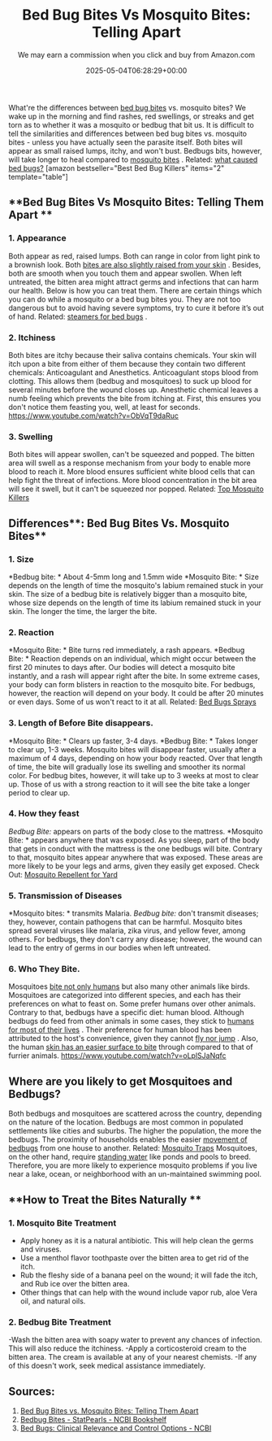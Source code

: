 ﻿---
author: We may earn a commission when you click and buy from Amazon.com
layout: post
title: 'Bed Bug Bites Vs Mosquito Bites: Telling Apart'
date: '2025-05-04T06:28:29+00:00'
categories:
- Bed Bugs
- Guide
tags: []
slug: /bed-bug-bites-vs-mosquito-bites/
lastmod: 2025-05-07T12:21:23+03:00
---

What're the differences between
[bed bug bites](https://pestpolicy.com/pictures-of-bed-bug-bites/)
vs. mosquito bites? We wake up in the morning and find rashes, red swellings, or streaks and get torn as to whether it was a mosquito or bedbug that bit us.
It is difficult to tell the similarities and differences between bed bug bites vs. mosquito bites - unless you have actually seen the parasite itself.
Both bites will appear as small raised lumps, itchy, and won't bust. Bedbugs bits, however, will take longer to heal compared to
[mosquito bites](https://pestpolicy.com/spider-bite-vs-mosquito-bite/)
. Related:
[what caused bed bugs?](https://pestpolicy.com/what-causes-bed-bugs/)
[amazon bestseller="Best Bed Bug Killers" items="2" template="table"]
## **Bed Bug Bites Vs Mosquito Bites: Telling Them Apart **
### **1. Appearance**
Both appear as red, raised lumps. Both can range in color from light pink to a brownish look. Both
[bites are also slightly raised from your skin](https://pestpolicy.com/can-bed-bugs-live-in-your-skin/)
. Besides, both are smooth when you touch them and appear swollen.
When left untreated, the bitten area might attract germs and infections that can harm our health. Below is how you can treat them.
There are certain things which you can do while a mosquito or a bed bug bites you. They are not too dangerous but to avoid having severe symptoms, try to cure it before it’s out of hand. Related:
[steamers for bed bugs](https://pestpolicy.com/best-bed-bug-steamer/)
.
### **2. Itchiness**
Both bites are itchy because their saliva contains chemicals. Your skin will itch upon a bite from either of them because they contain two different chemicals: Anticoagulant and Anesthetics.
Anticoagulant stops blood from clotting. This allows them (bedbug and mosquitoes) to suck up blood for several minutes before the wound closes up.
Anesthetic chemical leaves a numb feeling which prevents the bite from itching at. First, this ensures you don't notice them feasting you, well, at least for seconds.
https://www.youtube.com/watch?v=ObVqT9daRuc
### **3. Swelling**
Both bites will appear swollen, can't be squeezed and popped. The bitten area will swell as a response mechanism from your body to enable more blood to reach it.
More blood ensures sufficient white blood cells that can help fight the threat of infections. More blood concentration in the bit area will see it swell, but it can't be squeezed nor popped. Related:
[Top Mosquito Killers](https://pestpolicy.com/best-mosquito-killer/)
## **Differences****: Bed Bug Bites Vs. Mosquito Bites**
### **1. Size**
*Bedbug bite: *
About 4-5mm long and 1.5mm wide
*Mosquito Bite: *
Size depends on the length of time the mosquito's labium remained stuck in your skin.
The size of a bedbug bite is relatively bigger than a mosquito bite, whose size depends on the length of time its labium remained stuck in your skin. The longer the time, the larger the bite.
### **2. Reaction**
*Mosquito Bite: *
Bite turns red immediately, a rash appears.
*Bedbug Bite: *
Reaction depends on an individual, which might occur between the first 20 minutes to days after.
Our bodies will detect a mosquito bite instantly, and a rash will appear right after the bite. In some extreme cases, your body can form blisters in reaction to the mosquito bite.
For bedbugs, however, the reaction will depend on your body. It could be after 20 minutes or even days. Some of us won't react to it at all. Related:
[Bed Bugs Sprays](https://pestpolicy.com/best-bed-bug-spray/)
### **3. Length of Before Bite disappears.**
*Mosquito Bite: *
Clears up faster, 3-4 days.
*Bedbug Bite: *
Takes longer to clear up, 1-3 weeks.
Mosquito bites will disappear faster, usually after a maximum of 4 days, depending on how your body reacted. Over that length of time, the bite will gradually lose its swelling and smoother its normal color.
For bedbug bites, however, it will take up to 3 weeks at most to clear up. Those of us with a strong reaction to it will see the bite take a longer period to clear up.
### **4. How they feast**
*Bedbug Bite:*
appears on parts of the body close to the mattress.
*Mosquito Bite: *
appears anywhere that was exposed.
As you sleep, part of the body that gets in conduct with the mattress is the one bedbugs will bite. Contrary to that, mosquito bites appear anywhere that was exposed.
These areas are more likely to be your legs and arms, given they easily get exposed. Check Out:
[Mosquito Repellent for Yard](https://pestpolicy.com/best-mosquito-yard-spray/)
### **5. Transmission of Diseases**
*Mosquito bites: *
transmits Malaria.
*Bedbug bite:*
don't transmit diseases; they, however, contain pathogens that can be harmful.
Mosquito bites spread several viruses like malaria, zika virus, and yellow fever, among others. For bedbugs, they don't carry any disease; however, the wound can lead to the entry of germs in our bodies when left untreated.
### **6. Who They Bite.**
Mosquitoes
[bite not only humans](https://pestpolicy.com/do-fleas-bite-humans/)
but also many other animals like birds. Mosquitoes are categorized into different species, and each has their preferences on what to feast on. Some prefer humans over other animals.
Contrary to that, bedbugs have a specific diet: human blood. Although bedbugs do feed from other animals in some cases, they stick to
[humans for most of their lives](https://pestpolicy.com/can-fleas-live-in-human-hair/)
.
Their preference for human blood has been attributed to the host's convenience, given they cannot
[fly nor jump](https://pestpolicy.com/do-bed-bugs-fly/)
. Also, the human
[skin has an easier surface to bite](https://pestpolicy.com/can-bed-bugs-live-in-your-skin/)
through compared to that of furrier animals.
https://www.youtube.com/watch?v=oLplSJaNqfc
## **Where are you likely to get Mosquitoes and Bedbugs?**
Both bedbugs and mosquitoes are scattered across the country, depending on the nature of the location.
Bedbugs are most common in populated settlements like cities and suburbs. The higher the population, the more the bedbugs. The proximity of households enables the easier
[movement of bedbugs](https://pestpolicy.com/do-bed-bugs-jump/)
from one house to another.
Related:
[Mosquito Traps](https://pestpolicy.com/best-mosquito-trap/)
Mosquitoes, on the other hand, require
[standing water](https://pestpolicy.com/how-to-unclog-a-bathtub-drain-with-standing-water/)
like ponds and pools to breed. Therefore, you are more likely to experience mosquito problems if you live near a lake, ocean, or neighborhood with an un-maintained swimming pool.
## **How to Treat the Bites Naturally **
### **1. Mosquito Bite Treatment**
- Apply honey as it is a natural antibiotic. This will help clean the germs and viruses.
- Use a menthol flavor toothpaste over the bitten area to get rid of the itch.
- Rub the fleshy side of a banana peel on the wound; it will fade the itch, and Rub ice over the bitten area.
- Other things that can help with the wound include vapor rub, aloe Vera oil, and natural oils.
### **2. Bedbug Bite Treatment**
-Wash the bitten area with soapy water to prevent any chances of infection. This will also reduce the itchiness.
-Apply a corticosteroid cream to the bitten area. The cream is available at any of your nearest chemists. -If any of this doesn't work, seek medical assistance immediately.
## Sources:
1. [Bed Bug Bites vs. Mosquito Bites: Telling Them Apart](https://www.healthline.com/health/bed-bug-bites-vs-mosquito-bites)
2. [Bedbug Bites - StatPearls - NCBI Bookshelf](https://www.ncbi.nlm.nih.gov/books/NBK538128/)
3. [Bed Bugs: Clinical Relevance and Control Options - NCBI](https://www.ncbi.nlm.nih.gov/pmc/articles/PMC3255965/)